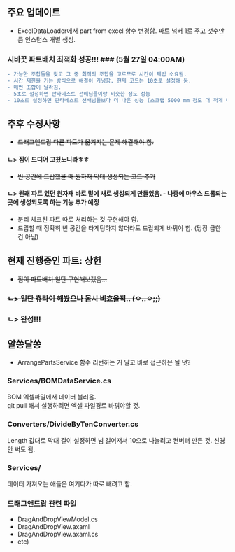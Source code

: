 ## 주요 업데이트 ##
- ExcelDataLoader에서 part from excel 함수 변경함. 파트 넘버 1로 주고 갯수만큼 인스턴스 개별 생성.
### 시바끗 파트배치 최적화 성공!!! ### (5월 27일 04:00AM)
```diff
- 가능한 조합들을 찾고 그 중 최적의 조합을 고르므로 시간이 제법 소요됨.
- 시간 제한을 거는 방식으로 해결이 가넝함. 현재 코드는 10초로 설정해 둠.
- 매번 조합이 달라짐.
- 5초로 설정하면 판타네스트 선배님들이랑 비슷한 정도 성능
- 10초로 설정하면 판타네스트 선배님들보다 더 나은 성능 (스크랩 5000 mm 정도 더 적게 나오는 듯? 평균적으로)
```
## 추후 수정사항 ##
- ~~드래그앤드랍 다른 파트가 옮겨지는 문제 해결해야 함.~~ 
#### ㄴ> 짐이 드디어 고쳤노니라ㅎㅎ ####
- ~~빈 공간에 드랍했을 때 원자재 막대 생성되는 코드 추가~~
#### ㄴ> 원래 파트 있던 원자재 바로 밑에 새로 생성되게 만들었음. - 나중에 마우스 드롭되는 곳에 생성되도록 하는 기능 추가 예정 ####
- 분리 체크된 파트 따로 처리하는 것 구현해야 함.
- 드랍할 때 정확히 빈 공간을 타게팅하지 않더라도 드랍되게 바꿔야 함. (당장 급한 건 아님)

## 현재 진행중인 파트: 상헌 ##
- ~~짐이 파트배치 일단 구현해보겠음...~~
### ~~ㄴ> 일단 츄라이 해봤으나 몹시 비효율적.. (ㅇ..ㅇ;;)~~ ###
### ㄴ> 완성!!!  ### 

## 알쏭달쏭 ##
- ArrangePartsService 함수 리턴하는 거 말고 바로 접근하믄 될 덧?

### Services/BOMDataService.cs ###
BOM 엑셀파일에서 데이터 불러옴.  
git pull 해서 실행하려면 엑셀 파일경로 바꿔야할 것.  

### Converters/DivideByTenConverter.cs ###
Length 값대로 막대 길이 설정하면 넘 길어져서 10으로 나눌려고 컨버터 만든 것. 신경 안 써도 됨.

### Services/ ###
데이터 가져오는 애들은 여기다가 따로 빼려고 함.

### 드래그앤드랍 관련 파일 ###
- DragAndDropViewModel.cs
- DragAndDropView.axaml
- DragAndDropView.axaml.cs
- etc)
